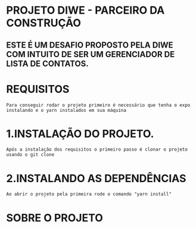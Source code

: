 # PROJETO DIWE - PARCEIRO DA CONSTRUÇÃO

## ESTE É UM DESAFIO PROPOSTO PELA DIWE COM INTUITO DE SER UM GERENCIADOR DE LISTA DE CONTATOS.

# REQUISITOS

`Para conseguir rodar o projeto primeiro é necessário que tenha o expo instalando e o yarn instalados em sua máquina`

# 1.INSTALAÇÃO DO PROJETO.

`Após a instalação dos requisitos o primeiro passo é clonar o projeto usando o git clone`

# 2.INSTALANDO AS DEPENDÊNCIAS

`Ao abrir o projeto pela primeira rode o comando "yarn install"`

# SOBRE O PROJETO

```O APP FOI CRIADO UTILIZANDO O A PLATAFORMA EXPO PARA QUE PUDESSE ME DAR AGILIDADE DEVIDO AO CURTO TEMPO QUE TENHO SOBRANDO PARA ME DEDICAR AO TESTE. COMO METODO DE DESENVOLVIMENTO OPTEI PELA LINGUAGEM TYPESCRIPT PARA QUE PUDESSE CRIAR FUNCIONALIDADES MAIS ESPECÍFICAS E PARA FAZER AS TIPAGENS. PARA GERENCIAR OS STATES ESCOLHI A O GERIANCIADOR REDUX TOOLKIT E PARA AS ESTILIZAÇÕES USEI O STYLED-COMPONENTS PARA DEIXAR O MÁXIMO PARECIDO COM O LAYOUT DO FIGMA. PARA UMA MELHOR PERFORMANCE FOI USADO O FORMIK PARA A CRIAÇÃO DOS INPUTS DE FORMULÁRIOS.

```
